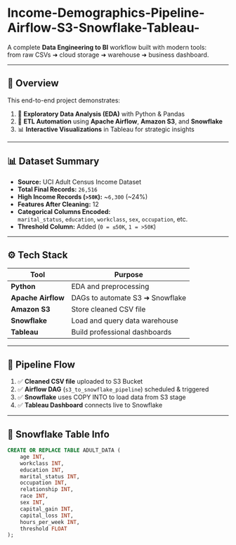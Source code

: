 # Income-Demographics-Pipeline-Airflow-S3-Snowflake-Tableau-

A complete **Data Engineering to BI** workflow built with modern tools:  
from raw CSVs ➜ cloud storage ➜ warehouse ➜ business dashboard.

---

## 💼 Overview
This end-to-end project demonstrates:
1. 🧹 **Exploratory Data Analysis (EDA)** with Python & Pandas  
2. 🔄 **ETL Automation** using **Apache Airflow**, **Amazon S3**, and **Snowflake**  
3. 📊 **Interactive Visualizations** in Tableau for strategic insights

---

## 📊 Dataset Summary
- **Source:** UCI Adult Census Income Dataset
- **Total Final Records:** `26,516`
- **High Income Records (`>50K`):** ~`6,300` (~24%)
- **Features After Cleaning:** 12
- **Categorical Columns Encoded:**  
  `marital_status`, `education`, `workclass`, `sex`, `occupation`, etc.
- **Threshold Column:** Added (`0 = ≤50K`, `1 = >50K`)

---

## ⚙️ Tech Stack
| Tool       | Purpose                      |
|------------|------------------------------|
| **Python** | EDA and preprocessing         |
| **Apache Airflow** | DAGs to automate S3 ➜ Snowflake |
| **Amazon S3** | Store cleaned CSV file      |
| **Snowflake** | Load and query data warehouse |
| **Tableau** | Build professional dashboards |

---

## 🚀 Pipeline Flow

1. ✅ **Cleaned CSV file** uploaded to S3 Bucket  
2. ✅ **Airflow DAG** (`s3_to_snowflake_pipeline`) scheduled & triggered  
3. ✅ **Snowflake** uses COPY INTO to load data from S3 stage  
4. ✅ **Tableau Dashboard** connects live to Snowflake  

---

## 🏢 Snowflake Table Info
```sql
CREATE OR REPLACE TABLE ADULT_DATA (
    age INT,
    workclass INT,
    education INT,
    marital_status INT,
    occupation INT,
    relationship INT,
    race INT,
    sex INT,
    capital_gain INT,
    capital_loss INT,
    hours_per_week INT,
    threshold FLOAT
);
